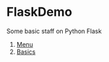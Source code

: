 # FlaskDemo


Some basic staff on Python Flask

1. [Menu](MenuApp/README.md)
2. [Basics](Basics/README.md)

